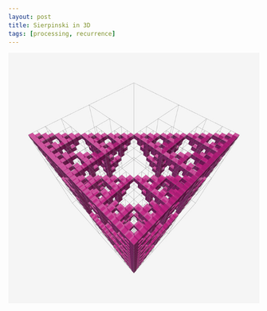```yaml
---
layout: post
title: Sierpinski in 3D
tags: [processing, recurrence]
---
```

![Sierpinski](/files/sierpinski.jpg)